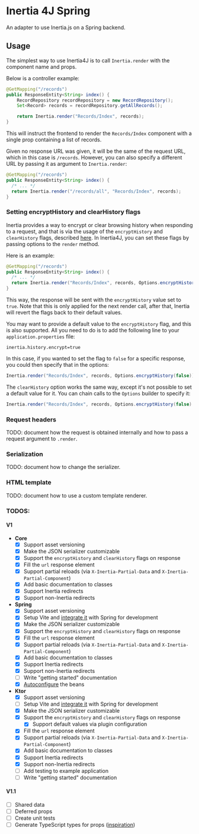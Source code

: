 # Inertia 4J Spring

An adapter to use Inertia.js on a Spring backend.

## Usage

The simplest way to use Inertia4J is to call `Inertia.render` with the component name and props.

Below is a controller example:

```java
@GetMapping("/records")
public ResponseEntity<String> index() {
    RecordRepository recordRepository = new RecordRepository();
    Set<Record> records = recordRepository.getAllRecords();

    return Inertia.render("Records/Index", records);
}
```

This will instruct the frontend to render the `Records/Index` component with a single prop containing a list of records.

Given no response URL was given, it will be the same of the request URL, which in this case is `/records`. However, you
can also specify a different URL by passing it as argument to `Inertia.render`:

```java
@GetMapping("/records")
public ResponseEntity<String> index() {
  /* ... */
  return Inertia.render("/records/all", "Records/Index", records);
}
```

### Setting encryptHistory and clearHistory flags

Inertia provides a way to encrypt or clear browsing history when responding to a request, and that is via the usage of 
the `encryptHistory` and `clearHistory` flags, described [here](https://inertiajs.com/history-encryption). In Inertia4J,
you can set these flags by passing options to the `render` method.

Here is an example:

```java
@GetMapping("/records")
public ResponseEntity<String> index() {
  /* ... */
  return Inertia.render("Records/Index", records, Options.encryptHistory());
}
```

This way, the response will be sent with the `encryptHistory` value set to `true`. Note that this is only applied for
the next render call, after that, Inertia will revert the flags back to their default values.

You may want to provide a default value to the `encryptHistory` flag, and this is also supported. All you need to do is
to add the following line to your `application.properties` file:

```text
inertia.history.encrypt=true
```

In this case, if you wanted to set the flag to `false` for a specific response, you could then specify that in the options:

```java
Inertia.render("Records/Index", records, Options.encryptHistory(false));
```

The `clearHistory` option works the same way, except it's not possible to set a default value for it. You can chain
calls to the `Options` builder to specify it:

```java
Inertia.render("Records/Index", records, Options.encryptHistory(false).clearHistory());
```

### Request headers

TODO: document how the request is obtained internally and how to pass a request argument to `.render`.

### Serialization

TODO: document how to change the serializer.

### HTML template

TODO: document how to use a custom template renderer.

### TODOS:

#### V1

- **Core**
    - [x] Support asset versioning
    - [x] Make the JSON serializer customizable
    - [x] Support the `encryptHistory` and `clearHistory` flags on response
    - [x] Fill the `url` response element
    - [x] Support partial reloads (via `X-Inertia-Partial-Data` and `X-Inertia-Partial-Component`)
    - [x] Add basic documentation to classes
    - [x] Support Inertia redirects
    - [x] Support non-Inertia redirects
- **Spring**
    - [x] Support asset versioning
    - [x] Setup Vite and [integrate it](https://v3.vitejs.dev/guide/backend-integration.html) with Spring for development
    - [x] Make the JSON serializer customizable
    - [x] Support the `encryptHistory` and `clearHistory` flags on response
    - [x] Fill the `url` response element
    - [x] Support partial reloads (via `X-Inertia-Partial-Data` and `X-Inertia-Partial-Component`)
    - [x] Add basic documentation to classes
    - [x] Support Inertia redirects
    - [x] Support non-Inertia redirects
    - [ ] Write "getting started" documentation
    - [x] [Autoconfigure](https://www.baeldung.com/spring-boot-custom-auto-configuration) the beans
- **Ktor**
    - [x] Support asset versioning
    - [ ] Setup Vite and [integrate it](https://v3.vitejs.dev/guide/backend-integration.html) with Spring for development
    - [x] Make the JSON serializer customizable
    - [x] Support the `encryptHistory` and `clearHistory` flags on response
        - [x] Support default values via plugin configuration
    - [x] Fill the `url` response element
    - [x] Support partial reloads (via `X-Inertia-Partial-Data` and `X-Inertia-Partial-Component`)
    - [x] Add basic documentation to classes
    - [x] Support Inertia redirects
    - [x] Support non-Inertia redirects
    - [ ] Add testing to example application
    - [ ] Write "getting started" documentation

#### V1.1

- [ ] Shared data
- [ ] Deferred props
- [ ] Create unit tests
- [ ] Generate TypeScript types for props ([inspiration](https://www.youtube.com/watch?v=LeYF1NE3jQ4))
